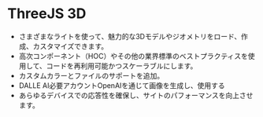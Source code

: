 # ThreeJS 3D

- さまざまなライトを使って、魅力的な3Dモデルやジオメトリをロード、作成、カスタマイズできます。
- 高次コンポーネント（HOC）やその他の業界標準のベストプラクティスを使用して、コードを再利用可能かつスケーラブルにします。
- カスタムカラーとファイルのサポートを追加。
- DALLE AI必要アカウントOpenAIを通じて画像を生成し、使用する
- あらゆるデバイスでの応答性を確保し、サイトのパフォーマンスを向上させます。
